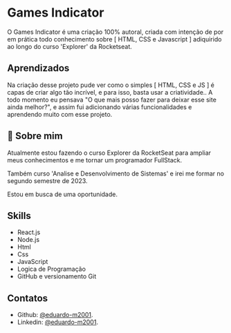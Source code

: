# Games Indicator

O Games Indicator é uma criação 100% autoral, criada com intenção de por em prática todo conhecimento sobre [ HTML, CSS e Javascript ] adiquirido ao longo do curso 'Explorer' da Rocketseat.


## Aprendizados
Na criação desse projeto pude ver como o simples [ HTML, CSS e JS ] é capas de criar algo tão incrível, e para isso, basta usar a criatividade.. A todo momento eu pensava "O que mais posso fazer para deixar esse site ainda melhor?", e assim fui adicionando várias funcionalidades e aprendendo muito com esse projeto.
## 🚀 Sobre mim
Atualmente estou fazendo o curso Explorer da RocketSeat para ampliar meus conhecimentos e me tornar um programador FullStack.

Também curso 'Analise e Desenvolvimento de Sistemas' e irei me formar no segundo semestre de 2023.

Estou em busca de uma oportunidade.

## Skills 
- React.js
- Node.js
- Html
- Css
- JavaScript
- Logica de Programação
- GitHub e versionamento Git


## Contatos
- Github: [@eduardo-m2001](https://github.com/eduardo-m2001).
- Linkedin: [@eduardo-m2001](https://www.linkedin.com/in/eduardo-m2001/).
